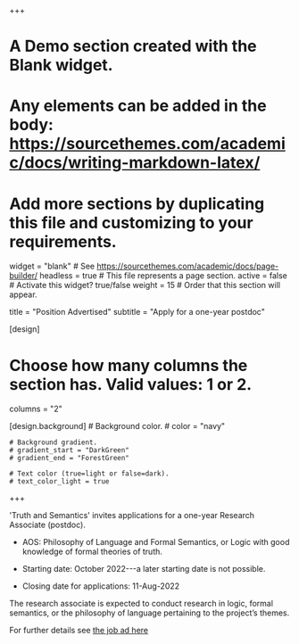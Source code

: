 +++
# A Demo section created with the Blank widget.
# Any elements can be added in the body: https://sourcethemes.com/academic/docs/writing-markdown-latex/
# Add more sections by duplicating this file and customizing to your requirements.

widget = "blank"  # See https://sourcethemes.com/academic/docs/page-builder/
headless = true  # This file represents a page section.
active = false  # Activate this widget? true/false
weight = 15  # Order that this section will appear.

title = "Position Advertised"
subtitle = "Apply for a one-year postdoc"

[design]
  # Choose how many columns the section has. Valid values: 1 or 2.
  columns = "2"

  [design.background]
    # Background color.
    # color = "navy"

    # Background gradient.
    # gradient_start = "DarkGreen"
    # gradient_end = "ForestGreen"

    # Text color (true=light or false=dark).
    # text_color_light = true


+++

'Truth and Semantics' invites applications for a one-year Research Associate (postdoc).

* AOS: Philosophy of Language and Formal Semantics, or Logic with good knowledge of formal theories of truth.

* Starting date: October 2022---a later starting date is not possible.
* Closing date for applications: 11-Aug-2022

The research associate is expected to conduct research in logic, formal semantics, or the philosophy of language pertaining to the project’s themes.

For further details see [the job ad here](https://tinyurl.com/TRUSTRA)
